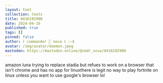 ```yaml
---
layout: toot
collection: toots
title: 0416192900
date: 2024-04-16
published: true
tags: []
pinned: false
author: ⸸ commander ░ nova ⸸ :~$
avatar: /img/avatar/daemon.jpeg
mastodon: https://mastodon.online/@cmdr_nova/0416192900
---
```


amazon luna trying to replace stadia but refues to work on a browser that isn't chrome and has no app for linuxthere is legit no way to play fortnite on linux unless you want to use google's browser lol
